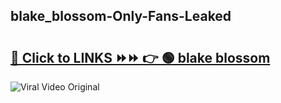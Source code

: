 
 ## blake_blossom-Only-Fans-Leaked

# <h2><a href="https://clipsfans.com/blake_blossom&ref=git">🔗 Click to LINKS ⏩⏩ 👉 🟢 blake blossom </a></h2>

<a href="https://clipsfans.com/blake_blossom&ref=git" rel="nofollow" data-target="animated-image.originalLink"><img src="https://i.ibb.co.com/xMMVF88/686577567.gif" alt="Viral Video Original" style="max-width: 100%; display: inline-block;" data-target="animated-image.originalImage"></a>
